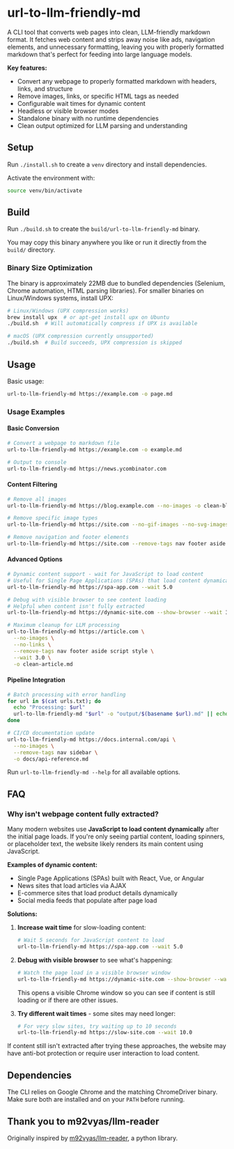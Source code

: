 # url-to-llm-friendly-md

A CLI tool that converts web pages into clean, LLM-friendly markdown format. It fetches web content and strips away noise like ads, navigation elements, and unnecessary formatting, leaving you with properly formatted markdown that's perfect for feeding into large language models.

**Key features:**
- Convert any webpage to properly formatted markdown with headers, links, and structure
- Remove images, links, or specific HTML tags as needed
- Configurable wait times for dynamic content
- Headless or visible browser modes
- Standalone binary with no runtime dependencies
- Clean output optimized for LLM parsing and understanding

## Setup
Run `./install.sh` to create a `venv` directory and install dependencies.

Activate the environment with:

```bash
source venv/bin/activate
```

## Build
Run `./build.sh` to create the `build/url-to-llm-friendly-md` binary.

You may copy this binary anywhere you like or run it directly from the `build/` directory.

### Binary Size Optimization
The binary is approximately 22MB due to bundled dependencies (Selenium, Chrome automation, HTML parsing libraries). For smaller binaries on Linux/Windows systems, install UPX:

```bash
# Linux/Windows (UPX compression works)
brew install upx  # or apt-get install upx on Ubuntu
./build.sh  # Will automatically compress if UPX is available

# macOS (UPX compression currently unsupported)
./build.sh  # Build succeeds, UPX compression is skipped
```

## Usage

Basic usage:
```bash
url-to-llm-friendly-md https://example.com -o page.md
```

### Usage Examples

#### Basic Conversion
```bash
# Convert a webpage to markdown file
url-to-llm-friendly-md https://example.com -o example.md

# Output to console
url-to-llm-friendly-md https://news.ycombinator.com
```

#### Content Filtering
```bash
# Remove all images
url-to-llm-friendly-md https://blog.example.com --no-images -o clean-blog.md

# Remove specific image types
url-to-llm-friendly-md https://site.com --no-gif-images --no-svg-images

# Remove navigation and footer elements
url-to-llm-friendly-md https://site.com --remove-tags nav footer aside
```

#### Advanced Options
```bash
# Dynamic content support - wait for JavaScript to load content
# Useful for Single Page Applications (SPAs) that load content dynamically
url-to-llm-friendly-md https://spa-app.com --wait 5.0

# Debug with visible browser to see content loading
# Helpful when content isn't fully extracted
url-to-llm-friendly-md https://dynamic-site.com --show-browser --wait 3.0

# Maximum cleanup for LLM processing
url-to-llm-friendly-md https://article.com \
  --no-images \
  --no-links \
  --remove-tags nav footer aside script style \
  --wait 3.0 \
  -o clean-article.md
```

#### Pipeline Integration
```bash
# Batch processing with error handling
for url in $(cat urls.txt); do
  echo "Processing: $url"
  url-to-llm-friendly-md "$url" -o "output/$(basename $url).md" || echo "Failed: $url"
done

# CI/CD documentation update
url-to-llm-friendly-md https://docs.internal.com/api \
  --no-images \
  --remove-tags nav sidebar \
  -o docs/api-reference.md
```

Run `url-to-llm-friendly-md --help` for all available options.

## FAQ

### Why isn't webpage content fully extracted?

Many modern websites use **JavaScript to load content dynamically** after the initial page loads. If you're only seeing partial content, loading spinners, or placeholder text, the website likely renders its main content using JavaScript.

**Examples of dynamic content:**
- Single Page Applications (SPAs) built with React, Vue, or Angular
- News sites that load articles via AJAX
- E-commerce sites that load product details dynamically
- Social media feeds that populate after page load

**Solutions:**

1. **Increase wait time** for slow-loading content:
   ```bash
   # Wait 5 seconds for JavaScript content to load
   url-to-llm-friendly-md https://spa-app.com --wait 5.0
   ```

2. **Debug with visible browser** to see what's happening:
   ```bash
   # Watch the page load in a visible browser window
   url-to-llm-friendly-md https://dynamic-site.com --show-browser --wait 3.0
   ```
   This opens a visible Chrome window so you can see if content is still loading or if there are other issues.

3. **Try different wait times** - some sites may need longer:
   ```bash
   # For very slow sites, try waiting up to 10 seconds
   url-to-llm-friendly-md https://slow-site.com --wait 10.0
   ```

If content still isn't extracted after trying these approaches, the website may have anti-bot protection or require user interaction to load content.

## Dependencies
The CLI relies on Google Chrome and the matching ChromeDriver binary. Make sure
both are installed and on your `PATH` before running.

## Thank you to m92vyas/llm-reader
Originally inspired by [m92vyas/llm-reader](https://github.com/m92vyas/llm-reader), a python library.

